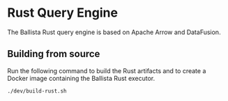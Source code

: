 # Rust Query Engine

The Ballista Rust query engine is based on Apache Arrow and DataFusion.

## Building from source

Run the following command to build the Rust artifacts and to create a Docker image containing the Ballista Rust executor.

```bash
./dev/build-rust.sh
```

